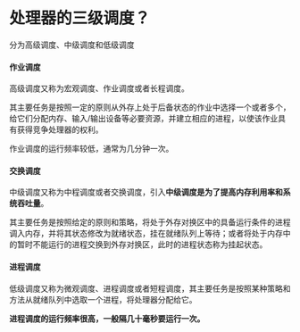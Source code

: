 # 处理器的三级调度？

分为高级调度、中级调度和低级调度

#### 作业调度

高级调度又称为宏观调度、作业调度或者长程调度。

其主要任务是按照一定的原则从外存上处于后备状态的作业中选择一个或者多个，给它们分配内存、输入/输出设备等必要资源，并建立相应的进程，以使该作业具有获得竞争处理器的权利。

作业调度的运行频率较低，通常为几分钟一次。

#### 交换调度

中级调度又称为中程调度或者交换调度，引入**中级调度是为了提高内存利用率和系统吞吐量**。

其主要任务是按照给定的原则和策略，将处于外存对换区中的具备运行条件的进程调入内存，并将其状态修改为就绪状态，挂在就绪队列上等待；或者将处于内存中的暂时不能运行的进程交换到外存对换区，此时的进程状态称为挂起状态。

#### 进程调度

低级调度又称为微观调度、进程调度或者短程调度，其主要任务是按照某种策略和方法从就绪队列中选取一个进程，将处理器分配给它。

**进程调度的运行频率很高，一般隔几十毫秒要运行一次。**